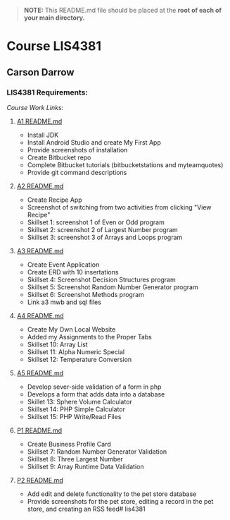 > **NOTE:** This README.md file should be placed at the **root of each of your main directory.**

# Course LIS4381

## Carson Darrow

### LIS4381 Requirements:

*Course Work Links:*

1. [A1 README.md](a1/README.md "My A1 README.md file")
    - Install JDK
    - Install Android Studio and create My First App
    - Provide screenshots of installation 
    - Create Bitbucket repo
    - Complete Bitbucket tutorials (bitbucketstations and myteamquotes)
    - Provide git command descriptions 

2. [A2 README.md](a2/README.md "My A2 README.md file")
    - Create Recipe App
    - Screenshot of switching from two activities from clicking "View Recipe"
    - Skillset 1: screenshot 1 of Even or Odd program
    - Skillset 2: screenshot 2 of Largest Number program
    - Skillset 3: screenshot 3 of Arrays and Loops program
    
3. [A3 README.md](a3/README.md "My A3 README.md file")
    - Create Event Application
    - Create ERD with 10 insertations
    - Skillset 4: Screenshot Decision Structures program
    - Skillset 5: Screenshot Random Number Generator program
    - Skillset 6: Screenshot Methods program
    - Link a3 mwb and sql files
    
4. [A4 README.md](a4/README.md "My A4 README.md file")
    - Create My Own Local Website
    - Added my Assignments to the Proper Tabs
    - Skillset 10: Array List
    - Skillset 11: Alpha Numeric Special
    - Skillset 12: Temperature Conversion
    
    
5. [A5 README.md](a5/README.md "My A5 README.md file")
    - Develop sever-side validation of a form in php
    - Develops a form that adds data into a database
    - Skillet 13: Sphere Volume Calculator
    - Skillset 14: PHP Simple Calculator
    - Skillset 15: PHP Write/Read Files
    
    
6. [P1 README.md](p1/README.md "My p1 README.md file")
    - Create Business Profile Card
    - Skillset 7: Random Number Generator Validation
    - Skillset 8: Three Largest Number
    - Skillset 9: Array Runtime Data Validation

7. [P2 README.md](p2/README.md "My p2 README.md file")
    - Add edit and delete functionality to the pet store database
    - Provide screenshots for the pet store, editing a record in the pet store, and creating an RSS feed# lis4381
